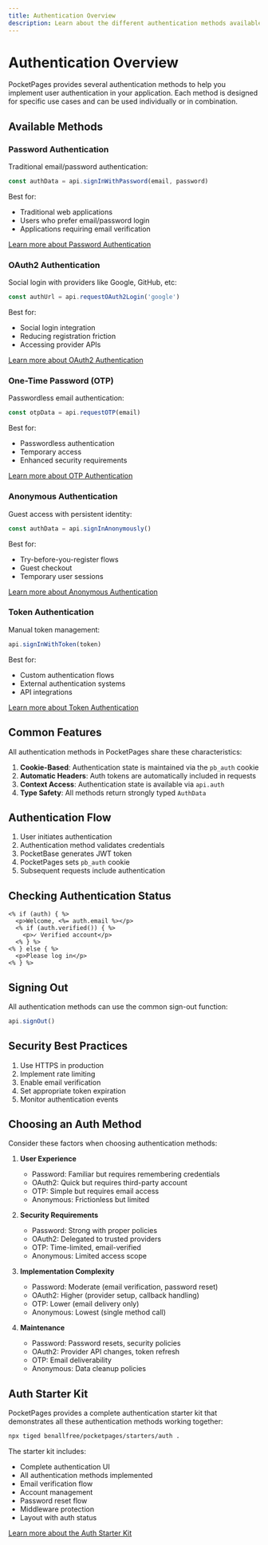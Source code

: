 ```yaml
---
title: Authentication Overview
description: Learn about the different authentication methods available in PocketPages
---
```


# Authentication Overview

PocketPages provides several authentication methods to help you implement user authentication in your application. Each method is designed for specific use cases and can be used individually or in combination.

## Available Methods

### Password Authentication

Traditional email/password authentication:

```javascript
const authData = api.signInWithPassword(email, password)
```

Best for:

- Traditional web applications
- Users who prefer email/password login
- Applications requiring email verification

[Learn more about Password Authentication](/docs/authentication/password)

### OAuth2 Authentication

Social login with providers like Google, GitHub, etc:

```javascript
const authUrl = api.requestOAuth2Login('google')
```

Best for:

- Social login integration
- Reducing registration friction
- Accessing provider APIs

[Learn more about OAuth2 Authentication](/docs/authentication/oauth2)

### One-Time Password (OTP)

Passwordless email authentication:

```javascript
const otpData = api.requestOTP(email)
```

Best for:

- Passwordless authentication
- Temporary access
- Enhanced security requirements

[Learn more about OTP Authentication](/docs/authentication/otp)

### Anonymous Authentication

Guest access with persistent identity:

```javascript
const authData = api.signInAnonymously()
```

Best for:

- Try-before-you-register flows
- Guest checkout
- Temporary user sessions

[Learn more about Anonymous Authentication](/docs/authentication/anonymous)

### Token Authentication

Manual token management:

```javascript
api.signInWithToken(token)
```

Best for:

- Custom authentication flows
- External authentication systems
- API integrations

[Learn more about Token Authentication](/docs/authentication/token)

## Common Features

All authentication methods in PocketPages share these characteristics:

1. **Cookie-Based**: Authentication state is maintained via the `pb_auth` cookie
2. **Automatic Headers**: Auth tokens are automatically included in requests
3. **Context Access**: Authentication state is available via `api.auth`
4. **Type Safety**: All methods return strongly typed `AuthData`

## Authentication Flow

1. User initiates authentication
2. Authentication method validates credentials
3. PocketBase generates JWT token
4. PocketPages sets `pb_auth` cookie
5. Subsequent requests include authentication

## Checking Authentication Status

```ejs
<% if (auth) { %>
  <p>Welcome, <%= auth.email %></p>
  <% if (auth.verified()) { %>
    <p>✓ Verified account</p>
  <% } %>
<% } else { %>
  <p>Please log in</p>
<% } %>
```

## Signing Out

All authentication methods can use the common sign-out function:

```javascript
api.signOut()
```

## Security Best Practices

1. Use HTTPS in production
2. Implement rate limiting
3. Enable email verification
4. Set appropriate token expiration
5. Monitor authentication events

## Choosing an Auth Method

Consider these factors when choosing authentication methods:

1. **User Experience**
   - Password: Familiar but requires remembering credentials
   - OAuth2: Quick but requires third-party account
   - OTP: Simple but requires email access
   - Anonymous: Frictionless but limited
2. **Security Requirements**
   - Password: Strong with proper policies
   - OAuth2: Delegated to trusted providers
   - OTP: Time-limited, email-verified
   - Anonymous: Limited access scope
3. **Implementation Complexity**

   - Password: Moderate (email verification, password reset)
   - OAuth2: Higher (provider setup, callback handling)
   - OTP: Lower (email delivery only)
   - Anonymous: Lowest (single method call)

4. **Maintenance**
   - Password: Password resets, security policies
   - OAuth2: Provider API changes, token refresh
   - OTP: Email deliverability
   - Anonymous: Data cleanup policies

## Auth Starter Kit

PocketPages provides a complete authentication starter kit that demonstrates all these authentication methods working together:

```bash
npx tiged benallfree/pocketpages/starters/auth .
```

The starter kit includes:

- Complete authentication UI
- All authentication methods implemented
- Email verification flow
- Account management
- Password reset flow
- Middleware protection
- Layout with auth status

[Learn more about the Auth Starter Kit](/docs/starter-kits#auth)
